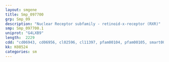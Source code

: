 ```yaml
---
layout: smgene
title: Smp_097700
grp: Smp_09
description: "Nuclear Receptor subfamily - retinoid-x-receptor (RXR)"
smp: Smp_097700.1
uniprot: "G4LXB9"
length:  2229
cdd: "cd06943, cd06956, cl02596, cl11397, pfam00104, pfam00105, smart00399, smart00430"
kk: K08524
categories: sm
---
```

